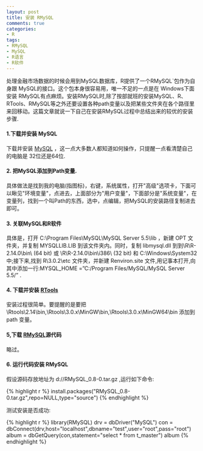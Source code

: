 ```yaml
---
layout: post
title: 安装 RMySQL
comments: true
categories:
- R
tags:
- RMySQL
- MySQL
- R语言
- R软件
---
```


处理金融市场数据的时候会用到MySQL数据库，R提供了一个RMySQL`包作为自身跟 MySQL的接口。这个包本身很容易用，唯一不足的一点是在 Windows下面安装 RMySQL有点麻烦。安装RMySQL时,除了按部就班的安装MySQL、R、
RTools、RMySQL等之外还要设置各种path变量以及把某些文件夹在各个路径里来回移动。这篇文章就说一下自己在安装RMySQL过程中总结出来的较优的安装步骤.

#### 1.下载并安装 MySQL

下载并安装 [MySQL](http:http://dev.mysql.com/downloads/mysql/) ，这一点大多数人都知道如何操作，只提醒一点看清楚自己的电脑是 32位还是64位.

#### 2. 把MySQL添加到Path变量.

具体做法是找到我的电脑(指图标)，右键，系统属性，打开"高级"选项卡，下面可以瞅见"环境变量"，点进去，上面部分为"用户变量"，下面部分是"系统变量"，在变量列，找到一个叫Path的东西，选中，点编辑，把MySQL的安装路径复制进去即可。

#### 3. 关联MySQL和R软件

具体是，打开 C:\Program Files\MySQL\MySQL Server 5.5\lib ，新建 OPT 文件夹，并复制 MYSQLLIB.LIB 到该文件夹内。同时，复制 libmysql.dll 到到\\R\R-2.14.0\bin\ (64 bit) 或 \\R\R-2.14.0\bin\i386\ (32 bit) 和 C:\Windows\System32 中;接下来,找到 R\3.0.2\etc 文件夹，并新建 Renviron.site 文件,用记事本打开,向其中添加一行:MYSQL_HOME =”C:/Program Files/MySQL/MySQL Server 5.5/” .

#### 4. 下载并安装 [RTools](http://cran.r-project.org/bin/windows/Rtools/)

安装过程很简单。要提醒的是要把\Rtools\2.14\bin,\Rtools\3.0.x\MinGW\bin,\Rtools\3.0.x\MinGW64\bin 添加到 path 变量。

#### 5,下载 [RMySQL](http://biostat.mc.vanderbilt.edu/wiki/main/RMySQL/RMySQL_0.8-0.tar.gz )源代码

略过。

#### 6. 运行代码安装 RMySQL

假设源码存放地址为 d://RMySQL_0.8-0.tar.gz ,运行如下命令:

{% highlight r %}
install.packages("RMySQL_0.8-0.tar.gz",repo=NULL,type="source")
{% endhighlight %}

测试安装是否成功:

{% highlight r %}
library(RMySQL) 
drv = dbDriver("MySQL") 
con = dbConnect(drv,host="localhost",dbname="test",user="root",pass="root") 
album = dbGetQuery(con,statement="select * from t_master") 
album
{% endhighlight %}


















